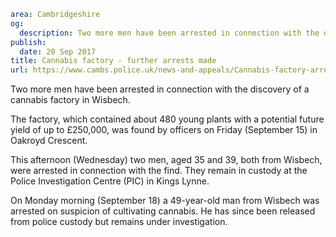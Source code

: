 ```yaml
area: Cambridgeshire
og:
  description: Two more men have been arrested in connection with the discovery of a cannabis factory in Wisbech.
publish:
  date: 20 Sep 2017
title: Cannabis factory - further arrests made
url: https://www.cambs.police.uk/news-and-appeals/Cannabis-factory-arrests
```

Two more men have been arrested in connection with the discovery of a cannabis factory in Wisbech.

The factory, which contained about 480 young plants with a potential future yield of up to £250,000, was found by officers on Friday (September 15) in Oakroyd Crescent.

This afternoon (Wednesday) two men, aged 35 and 39, both from Wisbech, were arrested in connection with the find. They remain in custody at the Police Investigation Centre (PIC) in Kings Lynne.

On Monday morning (September 18) a 49-year-old man from Wisbech was arrested on suspicion of cultivating cannabis. He has since been released from police custody but remains under investigation.
